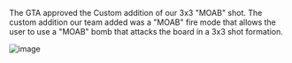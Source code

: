 The GTA approved the Custom addition of our 3x3 "MOAB" shot. 
The custom addition our team added was a "MOAB" fire mode that allows the user to use a "MOAB" bomb that attacks the board in a 3x3 shot formation.

![image](https://user-images.githubusercontent.com/84547253/156948463-065e95d3-57d2-4f03-8ebe-8c0852f4c8f4.png)
